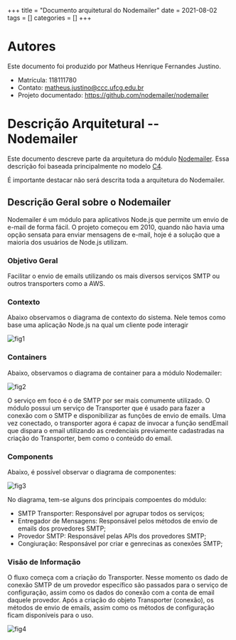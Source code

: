 +++
title = "Documento arquitetural do Nodemailer"
date = 2021-08-02
tags = []
categories = []
+++

# Autores

Este documento foi produzido por Matheus Henrique Fernandes Justino.

- Matrícula: 118111780
- Contato: matheus.justino@ccc.ufcg.edu.br
- Projeto documentado: https://github.com/nodemailer/nodemailer

# Descrição Arquitetural -- Nodemailer

Este documento descreve parte da arquitetura do módulo [Nodemailer](https://github.com/nodemailer/nodemailer). Essa descrição foi baseada principalmente no modelo [C4](https://c4model.com/).

É importante destacar não será descrita toda a arquitetura do Nodemailer.

## Descrição Geral sobre o Nodemailer

Nodemailer é um módulo para aplicativos Node.js que permite um envio de e-mail de forma fácil. O projeto começou em 2010, quando não havia uma opção sensata para enviar mensagens de e-mail, hoje é a solução que a maioria dos usuários de Node.js utilizam.

### Objetivo Geral

Facilitar o envio de emails utilizando os mais diversos serviços SMTP ou outros transporters como a AWS.

### Contexto

Abaixo observamos o diagrama de contexto do sistema. Nele temos como base uma aplicação Node.js na qual um cliente pode interagir

![fig1](diagrama-de-Contexto.png)

### Containers

Abaixo, observamos o diagrama de container para a módulo Nodemailer:

![fig2](diagrama-de-Containers.png)

O serviço em foco é o de SMTP por ser mais comumente utilizado. O módulo possui um serviço de Transporter que é usado para fazer a conexão com o SMTP
e disponibilizar as funções de envio de emails. Uma vez conectado, o transporter agora é capaz de invocar a função sendEmail que dispara o email
utilizando as credenciais previamente cadastradas na criação do Transporter, bem como o conteúdo do email.

### Components

Abaixo, é possível observar o diagrama de componentes:

![fig3](diagrama-de-Componentes.png)

No diagrama, tem-se alguns dos principais compoentes do módulo:

- SMTP Transporter: Responsável por agrupar todos os serviços;
- Entregador de Mensagens: Responsável pelos métodos de envio de emails dos provedores SMTP;
- Provedor SMTP: Responsável pelas APIs dos provedores SMTP;
- Congiuração: Responsável por criar e genrecinas as conexões SMTP;

### Visão de Informação

O fluxo começa com a criação do Transporter. Nesse momento os dado de conexão SMTP de um provedor específico são passados para o serviço de configuração,
assim como os dados do conexão com a conta de email daquele provedor. Após a criação do objeto Transporter (conexão), os métodos de envio de emails, assim
como os métodos de configuração ficam disponíveis para o uso.

![fig4](visao-de-informacao.png)
